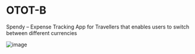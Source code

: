 # OTOT-B
Spendy – Expense Tracking App for Travellers that enables users to switch between different currencies

![image](https://user-images.githubusercontent.com/65865022/190689504-0cd05555-75fb-4a09-b059-814c10be5ef0.png)

